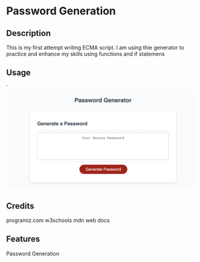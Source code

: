 # Password Generation

## Description

This is my first attempt writing ECMA script.  I am using thie generator to practice and enhance my skills using functions and if statemens



## Usage



`
    ![alt text](./assets/pwg.png)
    

## Credits
programiz.com
w3schools
mdn web docs

## Features

Password Generation